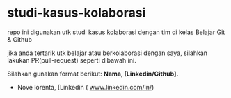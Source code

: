 # studi-kasus-kolaborasi
repo ini digunakan utk studi kasus kolaborasi dengan tim di kelas Belajar Git &amp; Github

jika anda tertarik utk belajar atau berkolaborasi dengan saya,
silahkan lakukan PR(pull-request)  seperti dibawah ini.

Silahkan gunakan format berikut:
**Nama, [Linkedin/Github].**
* Nove lorenta, [Linkedin ( www.linkedin.com/in/)
